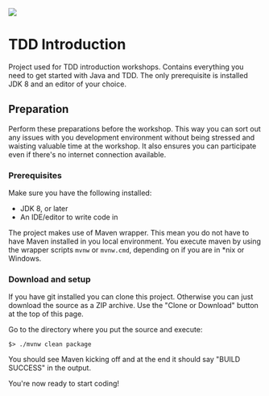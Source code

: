 [![][license img]][license]

# TDD Introduction

Project used for TDD introduction workshops. Contains everything you need to get started with Java and TDD. The only 
prerequisite is installed JDK 8 and an editor of your choice.

## Preparation

Perform these preparations before the workshop. This way you can sort out any issues with you development environment 
without being stressed and waisting valuable time at the workshop. It also ensures you can participate even if there's 
no internet connection available.

### Prerequisites

Make sure you have the following installed:

- JDK 8, or later
- An IDE/editor to write code in

The project makes use of Maven wrapper. This mean you do not have to have Maven installed in you local environment. You 
execute maven by using the wrapper scripts `mvnw` or `mvnw.cmd`, depending on if you are in *nix or Windows.

### Download and setup

If you have git installed you can clone this project. Otherwise you can just download the source as a ZIP archive. Use 
the "Clone or Download" button at the top of this page.

Go to the directory where you put the source and execute:

    $> ./mvnw clean package

You should see Maven kicking off and at the end it should say "BUILD SUCCESS" in the output.

You're now ready to start coding!

[license]:LICENSE
[license img]:https://img.shields.io/badge/License-Apache%202-blue.svg
